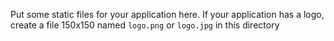 Put some static files for your application here. If your application has a
logo, create a file 150x150 named `logo.png` or `logo.jpg` in this directory
